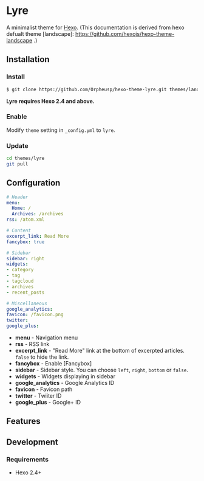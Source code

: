 # Lyre

A minimalist theme for [Hexo]. (This documentation is derived from hexo defualt theme [landscape]: https://github.com/hexojs/hexo-theme-landscape .)

## Installation

### Install

``` bash
$ git clone https://github.com/Orpheusp/hexo-theme-lyre.git themes/landscape
```

**Lyre requires Hexo 2.4 and above.**

### Enable

Modify `theme` setting in `_config.yml` to `lyre`.

### Update

``` bash
cd themes/lyre
git pull
```

## Configuration

``` yml
# Header
menu:
  Home: /
  Archives: /archives
rss: /atom.xml

# Content
excerpt_link: Read More
fancybox: true

# Sidebar
sidebar: right
widgets:
- category
- tag
- tagcloud
- archives
- recent_posts

# Miscellaneous
google_analytics:
favicon: /favicon.png
twitter:
google_plus:
```

- **menu** - Navigation menu
- **rss** - RSS link
- **excerpt_link** - "Read More" link at the bottom of excerpted articles. `false` to hide the link.
- **fancybox** - Enable [Fancybox]
- **sidebar** - Sidebar style. You can choose `left`, `right`, `bottom` or `false`.
- **widgets** - Widgets displaying in sidebar
- **google_analytics** - Google Analytics ID
- **favicon** - Favicon path
- **twitter** - Twiiter ID
- **google_plus** - Google+ ID

## Features

## Development

### Requirements

- Hexo 2.4+

[Hexo]: http://zespia.tw/hexo/
